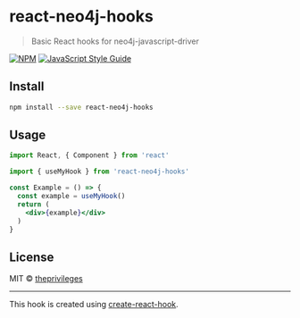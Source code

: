 # react-neo4j-hooks

> Basic React hooks for neo4j-javascript-driver

[![NPM](https://img.shields.io/npm/v/react-neo4j-hooks.svg)](https://www.npmjs.com/package/react-neo4j-hooks) [![JavaScript Style Guide](https://img.shields.io/badge/code_style-standard-brightgreen.svg)](https://standardjs.com)

## Install

```bash
npm install --save react-neo4j-hooks
```

## Usage

```jsx
import React, { Component } from 'react'

import { useMyHook } from 'react-neo4j-hooks'

const Example = () => {
  const example = useMyHook()
  return (
    <div>{example}</div>
  )
}
```

## License

MIT © [theprivileges](https://github.com/theprivileges)

---

This hook is created using [create-react-hook](https://github.com/hermanya/create-react-hook).
